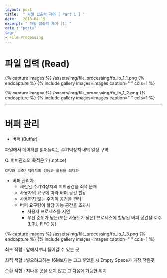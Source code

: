 ```yaml
---
layout: post
title:  " 파일 입출력 제어 [ Part 1 ] "
date:   2018-04-15
excerpt: " 파일 입출력 제어 [1] "
cate : "posts"
tag:
- File Processing
---
```



# 파일 입력 (Read)

{% capture images %}
    /assets/img/file_processing/fp_io_1_1.png
{% endcapture %}
{% include gallery images=images caption=" " cols=1 %}


{% capture images %}
    /assets/img/file_processing/fp_io_1_2.png
{% endcapture %}
{% include gallery images=images caption=" " cols=1 %}


---

# 버퍼 관리

* 버퍼 (Buffer)

파일에서 데이터를 읽어들이는 주기억장치 내의 일정 구역

Q. 버퍼관리의 목적은 ?
{.notice}


```
CPU와 보조기억장치의 성능과 활용을 최대화
```



* 버퍼 관리자
    * 제한된 주기억장치의 버퍼공간을 최적 분배
    * 사용자의 요구에 따라 버퍼 공간 할당
    * 사용하지 않는 주기억 공간을 관리
    * 버퍼 요구량이 할당 가능 공간을 초과시
        * 사용자 프로세스를 지연
        * 우선 순위가 낮은(또는 사용도가 낮은) 프로세스에 할당된 버퍼 공간을 회수 (LRU, FIFO 등)



{% capture images %}
    /assets/img/file_processing/fp_io_1_3.png
{% endcapture %}
{% include gallery images=images caption=" " cols=1 %}


최초 적합 : 앞에서부터 들어갈 수 있는 곳

최적 적합 : 넣으려고하는 16M보다는 크고 넣었을 시 Empty Space가 가장 적은곳

순환 적합 : 지나온 곳을 보지 않고 그 다음에 가능한 위치